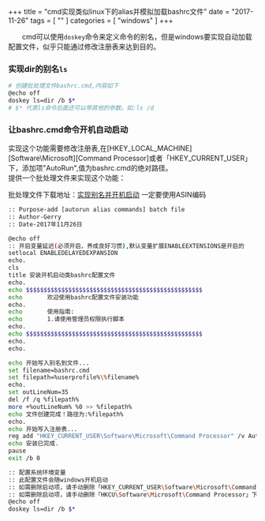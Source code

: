 +++
title = "cmd实现类似linux下的alias并模拟加载bashrc文件"
date = "2017-11-26"
tags = [ "" ]
categories = [ "windows" ]
+++

　　cmd可以使用`doskey`命令来定义命令的别名，但是windows要实现自动加载配置文件，似乎只能通过修改注册表来达到目的。
<!--more-->
### 实现dir的别名`ls`

```sh
# 创建批处理文件bashrc.cmd,内容如下
@echo off
doskey ls=dir /b $*
# $* 代表ls命令后面还可以带其他的参数。如:ls /d
```

### 让bashrc.cmd命令开机自动启动

实现这个功能需要修改注册表,在[HKEY_LOCAL_MACHINE]\[Software\Microsoft]\[Command Processor]或者「HKEY_CURRENT_USER」下，添加项"AutoRun",值为bashrc.cmd的绝对路径。  
提供一个批处理文件来实现这个功能：

批处理文件下载地址：[实现别名并开机启动](../assets/bashrc.cmd "点我下载")
一定要使用ASIN编码

```sh
:: Purpose-add [autorun alias commands] batch file
:: Author-Gerry
:: Date-2017年11月26日

@echo off
:: 开启变量延迟(必须开启，养成良好习惯),默认变量扩展ENABLEEXTENSIONS是开启的
setlocal ENABLEDELAYEDEXPANSION
echo.
cls
title 安装开机启动类bashrc配置文件
echo.
echo $$$$$$$$$$$$$$$$$$$$$$$$$$$$$$$$$$$$$$$$$$$$$$$$$$
echo       欢迎使用bashrc配置文件安装功能         
echo.                                             
echo       使用指南:                              
echo       1.请使用管理员权限执行脚本
echo.                                             
echo $$$$$$$$$$$$$$$$$$$$$$$$$$$$$$$$$$$$$$$$$$$$$$$$$$
echo.
echo.

echo 开始写入别名到文件...
set filename=bashrc.cmd
set filepath=%userprofile%\%filename%
echo.
set outLineNum=35
del /f /q %filepath%
more +%outLineNum% %0 >> %filepath%
echo 文件创建完成！路径为:%filepath%
echo.
echo 开始写入注册表...
reg add "HKEY_CURRENT_USER\Software\Microsoft\Command Processor" /v AutoRun /d %filepath% /f > nul
echo 安装已完成.
pause
exit /b 0

:: 配置系统环境变量
:: 此配置文件会随windows开机启动
:: 如需删除启动项，请手动删除「HKEY_CURRENT_USER\Software\Microsoft\Command Processor」下的AutoRun
:: 如需删除启动项，请手动删除「HKCU\Software\Microsoft\Command Processor」下的AutoRun
@echo off
doskey ls=dir /b $*
```
